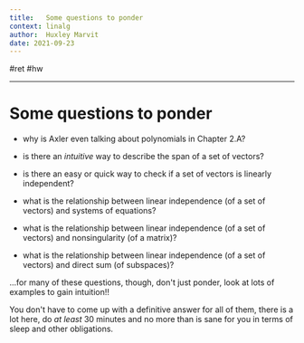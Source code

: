 ```yaml
---
title:   Some questions to ponder
context: linalg
author:  Huxley Marvit
date: 2021-09-23
---
```


#ret #hw

***

# Some questions to ponder

* why is Axler even talking about polynomials in Chapter 2.A?

* is there an _intuitive_ way to describe the span of a set of vectors?

* is there an easy or quick way to check if a set of vectors is linearly independent?

* what is the relationship between linear independence (of a set of vectors) and systems of equations?

* what is the relationship between linear independence (of a set of vectors) and nonsingularity (of a matrix)?

* what is the relationship between linear independence (of a set of vectors) and direct sum (of subspaces)?

...for many of these questions, though, don't just ponder, look at lots of examples to gain intuition!!

You don't have to come up with a definitive answer for all of them, there is a lot here, do _at least_ 30 minutes and no more than is sane for you in terms of sleep and other obligations.